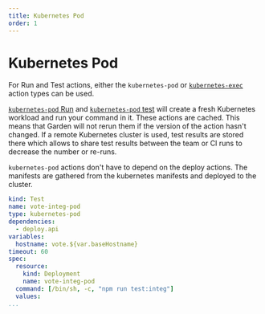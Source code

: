 ```yaml
---
title: Kubernetes Pod
order: 1
---
```


# Kubernetes Pod

For Run and Test actions, either the `kubernetes-pod` or [`kubernetes-exec`](./kubernetes-exec.md) action types can be used.

[`kubernetes-pod` Run](../../../reference/action-types/Run/kubernetes-pod.md)
and [`kubernetes-pod` test](../../../reference/action-types/Test/kubernetes-pod.md) will create a fresh Kubernetes workload and run your command in it.
These actions are cached. This means that Garden will not rerun them if the version of the action hasn't changed. If a remote Kubernetes
cluster is used, test results are stored there which allows to share test results between the team or CI runs to decrease the number or re-runs.

`kubernetes-pod` actions don't have to depend on the deploy actions. The manifests are gathered from the kubernetes manifests and deployed to the cluster.

```yaml
kind: Test
name: vote-integ-pod
type: kubernetes-pod
dependencies:
  - deploy.api
variables:
  hostname: vote.${var.baseHostname}
timeout: 60
spec:
  resource:
    kind: Deployment
    name: vote-integ-pod
  command: [/bin/sh, -c, "npm run test:integ"]
  values:
...
```
